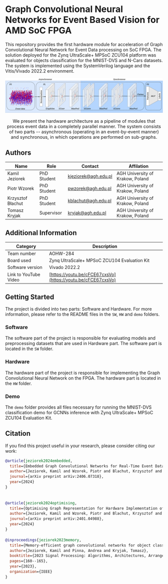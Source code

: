 # Graph Convolutional Neural Networks for Event Based Vision for AMD SoC FPGA

This repository provides the first hardware module for acceleration of Graph Convolutional Neural Network for Event Data processing on SoC FPGA. The solution deployed for the Zynq UltraScale+ MPSoC ZCU104 platform was evaluated for objects classification for the MNIST-DVS and N-Cars datasets. The system is implemented using the SystemVerilog language and the Vitis/Vivado 2022.2 environment.

<div align="center">
  <img src="assets/Diagram.png" width="1000px"/><br>
    <p style="font-size:1.5vw;">We present the hardware architecture as a pipeline of modules that process event data in a completely parallel manner. The system consists of two parts -- asynchronous (operating in an event-by-event manner) and synchronous, in which operations are performed on sub-graphs. </p>
</div>


## Authors

|Name|Role|Contact|Affilation|
|-|-|-|-|
|Kamil Jeziorek|PhD Student|kjeziorek@agh.edu.pl|AGH University of Krakow, Poland|
|Piotr Wzorek|PhD Student|pwzorek@agh.edu.pl|AGH University of Krakow, Poland|
|Krzysztof Błachut|PhD Student|kblachut@agh.edu.pl|AGH University of Krakow, Poland|
|Tomasz Kryjak|Supervisor|kryjak@agh.edu.pl|AGH University of Krakow, Poland|

## Additional Information

|Category|Description|
|-|-|
|Team number|AOHW-284|
|Board used|Zynq UltraScale+ MPSoC ZCU104 Evaluation Kit|
|Software version|Vivado 2022.2|
|Link to YouTube Video|[https://youtu.be/cFCE67cxsVo](https://youtu.be/cFCE67cxsVo)|

## Getting Started

The project is divided into two parts: Software and Hardware. For more information, please refer to the README files in the `SW`, `HW` and `demo` folders.

### Software

The software part of the project is responsible for evaluating models and preprocessing datasets that are used in Hardware part. The software part is located in the `SW` folder.

### Hardware

The hardware part of the project is responsible for implementing the Graph Convolutional Neural Network on the FPGA. The hardware part is located in the `HW` folder.

### Demo

The `demo` folder provides all files necessary for running the MNIST-DVS classification demo for GCNNs inference with Zynq UltraScale+ MPSoC ZCU104 Evaluation Kit.


## Citation
If you find this project useful in your research, please consider citing our work:

```BibTeX
@article{jeziorek2024embedded,
  title={Embedded Graph Convolutional Networks for Real-Time Event Data Processing on SoC FPGAs},
  author={Jeziorek, Kamil and Wzorek, Piotr and Blachut, Krzysztof and Pinna, Andrea and Kryjak, Tomasz},
  journal={arXiv preprint arXiv:2406.07318},
  year={2024}
}


@article{jeziorek2024optimising,
  title={Optimising Graph Representation for Hardware Implementation of Graph Convolutional Networks for Event-based Vision},
  author={Jeziorek, Kamil and Wzorek, Piotr and Blachut, Krzysztof and Pinna, Andrea and Kryjak, Tomasz},
  journal={arXiv preprint arXiv:2401.04988},
  year={2024}
}

@inproceedings{jeziorek2023memory,
  title={Memory-efficient graph convolutional networks for object classification and detection with event cameras},
  author={Jeziorek, Kamil and Pinna, Andrea and Kryjak, Tomasz},
  booktitle={2023 Signal Processing: Algorithms, Architectures, Arrangements, and Applications (SPA)},
  pages={160--165},
  year={2023},
  organization={IEEE}
}
```